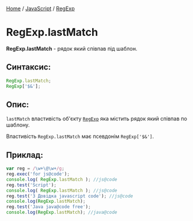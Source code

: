 [Home](../../../README.md) / [JavaScript](../../README_JS.md) / [RegExp](../RegExp.md)

# RegExp.lastMatch

**RegExp.lastMatch** - рядок який співпав під шаблон.

## Синтаксис:

```javascript
RegExp.lastMatch;
RegExp['$&'];
```

## Опис:

`lastMatch` властивість об'єкту [`RegExp`](../RegExp.md) яка містить рядок який співпав по шаблону.

Властивість `RegExp.lastMatch` має псевдонім `RegExp['$&']`.

## Приклад:

```javascript
var reg = /\w+\@\w+/g;
reg.exec('for js@code');
console.log( RegExp.lastMatch ); //js@code
reg.test('Script');
console.log( RegExp.lastMatch ); //js@code
reg.test('3 Довідка javascript code'); //js@code
console.log(RegExp.lastMatch);
reg.test('Java java@code free');
console.log(RegExp.lastMatch); //java@code
```